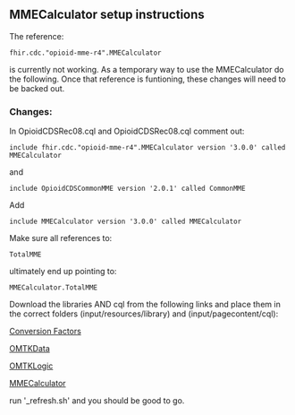## MMECalculator setup instructions
The reference: 
    
    fhir.cdc."opioid-mme-r4".MMECalculator

is currently not working. As a temporary way to use the MMECalculator do the following. Once that reference is funtioning, these changes will need to be backed out.   

### Changes:
In OpioidCDSRec08.cql and OpioidCDSRec08.cql comment out:

    include fhir.cdc."opioid-mme-r4".MMECalculator version '3.0.0' called MMECalculator
and

    include OpioidCDSCommonMME version '2.0.1' called CommonMME

Add 

    include MMECalculator version '3.0.0' called MMECalculator
Make sure all references to:

    TotalMME

ultimately end up pointing to:

    MMECalculator.TotalMME


Download the libraries AND cql from the following links and place them in the correct folders
(input/resources/library) and (input/pagecontent/cql):

[Conversion Factors](https://fhir.org/guides/cdc/opioid-mme-r4/Library-ConversionFactors.html)

[OMTKData](https://fhir.org/guides/cdc/opioid-mme-r4/Library-OMTKData.html)

[OMTKLogic](https://fhir.org/guides/cdc/opioid-mme-r4/Library-OMTKLogic.html)

[MMECalculator](https://fhir.org/guides/cdc/opioid-mme-r4/Library-MMECalculator.html)

run '_refresh.sh' and you should be good to go.